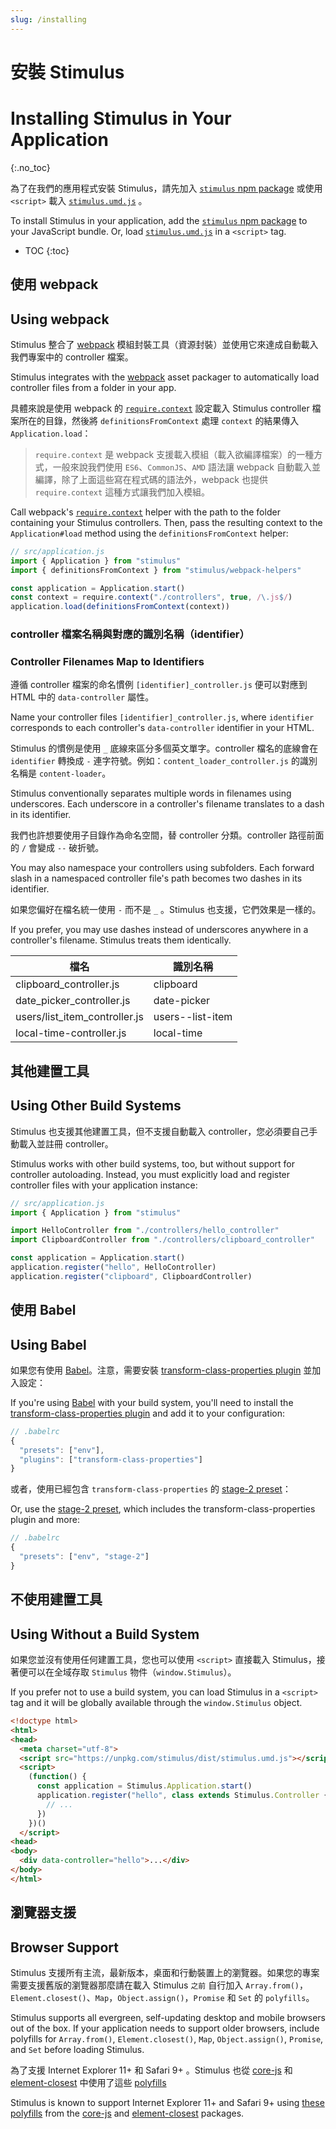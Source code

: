 ```yaml
---
slug: /installing
---
```


# 安裝 Stimulus
# Installing Stimulus in Your Application
{:.no_toc}

為了在我們的應用程式安裝 Stimulus，請先加入 [`stimulus` npm package](https://www.npmjs.com/package/stimulus) 或使用 `<script>` 載入 [`stimulus.umd.js`](https://unpkg.com/stimulus/dist/stimulus.umd.js) 。

To install Stimulus in your application, add the [`stimulus` npm package](https://www.npmjs.com/package/stimulus) to your JavaScript bundle. Or, load [`stimulus.umd.js`](https://unpkg.com/stimulus/dist/stimulus.umd.js) in a `<script>` tag.

* TOC
{:toc}

## 使用 webpack
## Using webpack

Stimulus 整合了 [webpack](https://webpack.js.org/) 模組封裝工具（資源封裝）並使用它來達成自動載入我們專案中的 controller 檔案。

Stimulus integrates with the [webpack](https://webpack.js.org/) asset packager to automatically load controller files from a folder in your app.

具體來說是使用 webpack 的 [`require.context`](https://webpack.js.org/api/module-methods/#require-context) 設定載入 Stimulus controller 檔案所在的目錄，然後將 `definitionsFromContext` 處理 `context` 的結果傳入 `Application.load`：

> `require.context` 是 webpack 支援載入模組（載入欲編譯檔案）的一種方式，一般來說我們使用 `ES6`、`CommonJS`、`AMD` 語法讓 webpack 自動載入並編譯，除了上面這些寫在程式碼的語法外，webpack 也提供 `require.context` 這種方式讓我們加入模組。

Call webpack's [`require.context`](https://webpack.js.org/api/module-methods/#require-context) 
helper with the path to the folder containing your Stimulus controllers. Then, pass the resulting context to the `Application#load` method using the `definitionsFromContext` helper:

```js
// src/application.js
import { Application } from "stimulus"
import { definitionsFromContext } from "stimulus/webpack-helpers"

const application = Application.start()
const context = require.context("./controllers", true, /\.js$/)
application.load(definitionsFromContext(context))
```

### controller 檔案名稱與對應的識別名稱（identifier）
### Controller Filenames Map to Identifiers

遵循 controller 檔案的命名慣例 `[identifier]_controller.js` 便可以對應到 HTML 中的 `data-controller` 屬性。

Name your controller files `[identifier]_controller.js`, where `identifier` corresponds to each controller's `data-controller` identifier in your HTML.

Stimulus 的慣例是使用 `_` 底線來區分多個英文單字。controller 檔名的底線會在 `identifier` 轉換成 `-` 連字符號。例如：`content_loader_controller.js` 的識別名稱是 `content-loader`。

Stimulus conventionally separates multiple words in filenames using underscores. Each underscore in a controller's filename translates to a dash in its identifier.

我們也許想要使用子目錄作為命名空間，替 controller 分類。controller 路徑前面的 `/` 會變成 `--` 破折號。

You may also namespace your controllers using subfolders. Each forward slash in a namespaced controller file's path becomes two dashes in its identifier.

如果您偏好在檔名統一使用 `-` 而不是 `_` 。Stimulus 也支援，它們效果是一樣的。

If you prefer, you may use dashes instead of underscores anywhere in a controller's filename. Stimulus treats them identically.

檔名                               | 識別名稱
--------------------------------- | -----------------------
clipboard_controller.js           | clipboard
date_picker_controller.js         | date-picker
users/list_item_controller.js     | users\-\-list-item
local-time-controller.js          | local-time

## 其他建置工具
## Using Other Build Systems

Stimulus 也支援其他建置工具，但不支援自動載入 controller，您必須要自己手動載入並註冊 controller。

Stimulus works with other build systems, too, but without support for controller autoloading. Instead, you must explicitly load and register controller files with your application instance:

```js
// src/application.js
import { Application } from "stimulus"

import HelloController from "./controllers/hello_controller"
import ClipboardController from "./controllers/clipboard_controller"

const application = Application.start()
application.register("hello", HelloController)
application.register("clipboard", ClipboardController)
```
## 使用 Babel
## Using Babel

如果您有使用 [Babel](https://babeljs.io/)。注意，需要安裝 [transform-class-properties plugin](https://babeljs.io/docs/plugins/transform-class-properties/) 並加入設定：


If you're using [Babel](https://babeljs.io/) with your build system, you'll need to install the [transform-class-properties plugin](https://babeljs.io/docs/plugins/transform-class-properties/) and add it to your configuration:

```js
// .babelrc
{
  "presets": ["env"],
  "plugins": ["transform-class-properties"]
}
```

或者，使用已經包含 `transform-class-properties` 的 [stage-2 preset](https://babeljs.io/docs/plugins/preset-stage-2/)：


Or, use the [stage-2 preset](https://babeljs.io/docs/plugins/preset-stage-2/), which includes the transform-class-properties plugin and more:

```js
// .babelrc
{
  "presets": ["env", "stage-2"]
}
```

## 不使用建置工具
## Using Without a Build System

如果您並沒有使用任何建置工具，您也可以使用 `<script>` 直接載入 Stimulus，接著便可以在全域存取 `Stimulus` 物件（`window.Stimulus`）。

If you prefer not to use a build system, you can load Stimulus in a `<script>` tag and it will be globally available through the `window.Stimulus` object.

```html
<!doctype html>
<html>
<head>
  <meta charset="utf-8">
  <script src="https://unpkg.com/stimulus/dist/stimulus.umd.js"></script>
  <script>
    (function() {
      const application = Stimulus.Application.start()
      application.register("hello", class extends Stimulus.Controller {
        // ...
      })
    })()
  </script>
<head>
<body>
  <div data-controller="hello">...</div>
</body>
</html>
```

## 瀏覽器支援
## Browser Support

Stimulus 支援所有主流，最新版本，桌面和行動裝置上的瀏覽器。如果您的專案需要支援舊版的瀏覽器那麼請在載入 Stimulus `之前` 自行加入 `Array.from()`，`Element.closest()`、`Map`，`Object.assign()`，`Promise` 和 `Set` 的 `polyfills`。

Stimulus supports all evergreen, self-updating desktop and mobile browsers out of the box. If your application needs to support older browsers, include polyfills for `Array.from()`, `Element.closest()`, `Map`, `Object.assign()`, `Promise`, and `Set` before loading Stimulus.

為了支援 Internet Explorer 11+ 和 Safari 9+ 。Stimulus 也從 [core-js](https://www.npmjs.com/package/core-js) 和 [element-closest](https://www.npmjs.com/package/element-closest) 中使用了這些 [polyfills](https://github.com/stimulusjs/stimulus/blob/master/packages/%40stimulus/polyfills/index.js) 

Stimulus is known to support Internet Explorer 11+ and Safari 9+ using [these polyfills](https://github.com/stimulusjs/stimulus/blob/master/packages/%40stimulus/polyfills/index.js) from the [core-js](https://www.npmjs.com/package/core-js) and [element-closest](https://www.npmjs.com/package/element-closest) packages.
